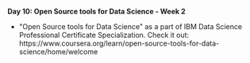<p><b>Day 10: Open Source tools for Data Science - Week 2 </b> </p>
<ul>
<li>
"Open Source tools for Data Science" as a part of  IBM Data Science Professional Certificate Specialization. Check it out: https://www.coursera.org/learn/open-source-tools-for-data-science/home/welcome
</li>
</ul>
